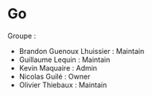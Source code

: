 # Go

Groupe :
- Brandon Guenoux Lhuissier : Maintain
- Guillaume Lequin : Maintain
- Kevin Maquaire : Admin
- Nicolas Guilé : Owner
- Olivier Thiebaux : Maintain
